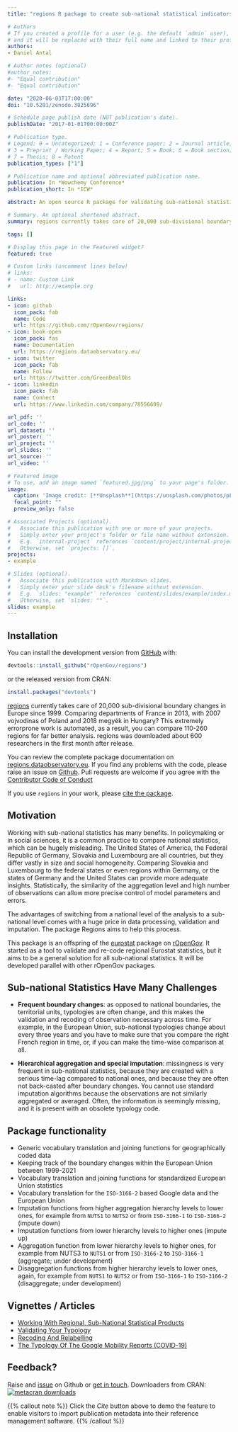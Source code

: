 ```yaml
---
title: "regions R package to create sub-national statistical indicators"

# Authors
# If you created a profile for a user (e.g. the default `admin` user), write the username (folder name) here 
# and it will be replaced with their full name and linked to their profile.
authors:
- Daniel Antal

# Author notes (optional)
#author_notes:
#- "Equal contribution"
#- "Equal contribution"

date: "2020-06-03T17:00:00"
doi: "10.5281/zenodo.3825696"

# Schedule page publish date (NOT publication's date).
publishDate: "2017-01-01T00:00:00Z"

# Publication type.
# Legend: 0 = Uncategorized; 1 = Conference paper; 2 = Journal article;
# 3 = Preprint / Working Paper; 4 = Report; 5 = Book; 6 = Book section;
# 7 = Thesis; 8 = Patent
publication_types: ["1"]

# Publication name and optional abbreviated publication name.
publication: In *Wowchemy Conference*
publication_short: In *ICW*

abstract: An open source R package for validating sub-national statistical typologies, re-coding across standard typologies of sub-national statistics, and making valid aggregate level imputation, re-aggregation, re-weighting and projection down to lower hierarchical levels to create meaningful data panels and time series.

# Summary. An optional shortened abstract.
summary: regions currently takes care of 20,000 sub-divisional boundary changes in Europe since 1999.

tags: []

# Display this page in the Featured widget?
featured: true

# Custom links (uncomment lines below)
# links:
# - name: Custom Link
#   url: http://example.org

links:
- icon: github
  icon_pack: fab
  name: Code
  url: https://github.com/rOpenGov/regions/
- icon: book-open
  icon_pack: fas
  name: Documentation
  url: https://regions.dataobservatory.eu/
- icon: twitter
  icon_pack: fab
  name: Follow
  url: https://twitter.com/GreenDealObs
- icon: linkedin
  icon_pack: fab
  name: Connect
  url: https://www.linkedin.com/company/78556699/

url_pdf: ''
url_code: ''
url_dataset: ''
url_poster: ''
url_project: ''
url_slides: ''
url_source: ''
url_video: ''

# Featured image
# To use, add an image named `featured.jpg/png` to your page's folder. 
image:
  caption: 'Image credit: [**Unsplash**](https://unsplash.com/photos/pLCdAaMFLTE)'
  focal_point: ""
  preview_only: false

# Associated Projects (optional).
#   Associate this publication with one or more of your projects.
#   Simply enter your project's folder or file name without extension.
#   E.g. `internal-project` references `content/project/internal-project/index.md`.
#   Otherwise, set `projects: []`.
projects:
- example

# Slides (optional).
#   Associate this publication with Markdown slides.
#   Simply enter your slide deck's filename without extension.
#   E.g. `slides: "example"` references `content/slides/example/index.md`.
#   Otherwise, set `slides: ""`.
slides: example
---
```


## Installation

You can install the development version from
[GitHub](https://github.com/) with:

``` r
devtools::install_github("rOpenGov/regions")
```

or the released version from CRAN:

``` r
install.packages("devtools")
```

[regions](https://regions.dataobservatory.eu/) currently takes care of 20,000 sub-divisional boundary changes in Europe since 1999. Comparing departments of France in 2013, with 2007 vojvodinas of Poland and 2018 megyék in Hungary? This extremely errorprone work is automated, as a result, you can compare 110-260 regions for far better analysis. regions was downloaded about 600 researchers in the first month after release.

You can review the complete package documentation on
[regions.dataobservatory.eu](https://regions.dataobservatory.eu/). If you find
any problems with the code, please raise an issue on
[Github](https://github.com/antaldaniel/regions). Pull requests are
welcome if you agree with the [Contributor Code of
Conduct](https://contributor-covenant.org/version/2/0/CODE_OF_CONDUCT.html)

If you use `regions` in your work, please [cite the
package](https://doi.org/10.5281/zenodo.3825696).

## Motivation

Working with sub-national statistics has many benefits. In policymaking or in social sciences, it is a common practice to compare national statistics, which can be hugely misleading. The United States of America, the Federal Republic of Germany, Slovakia and Luxembourg are all countries, but they differ vastly in size and social homogeneity. Comparing Slovakia and Luxembourg to the federal states or even regions within Germany, or the states of Germany and the United States can provide more adequate insights. Statistically, the similarity of the aggregation level and high number of observations can allow more precise control of model parameters and errors.

The advantages of switching from a national level of the analysis to a
sub-national level comes with a huge price in data processing,
validation and imputation. The package Regions aims to help this
process.

This package is an offspring of the
[eurostat](http://ropengov.github.io/eurostat/) package on
[rOpenGov](http://ropengov.github.io/). It started as a tool to validate and re-code regional Eurostat statistics, but it aims to be a general solution for all sub-national statistics. It will be developed parallel with other rOpenGov packages.

## Sub-national Statistics Have Many Challenges

  - **Frequent boundary changes**: as opposed to national boundaries,
    the territorial units, typologies are often change, and this makes
    the validation and recoding of observation necessary across time.
    For example, in the European Union, sub-national typologies change
    about every three years and you have to make sure that you compare
    the right French region in time, or, if you can make the time-wise
    comparison at all.

  - **Hierarchical aggregation and special imputation**: missingness is
    very frequent in sub-national statistics, because they are created
    with a serious time-lag compared to national ones, and because they
    are often not back-casted after boundary changes. You cannot use
    standard imputation algorithms because the observations are not
    similarly aggregated or averaged. Often, the information is
    seemingly missing, and it is present with an obsolete typology code.

## Package functionality

  - Generic vocabulary translation and joining functions for
    geographically coded data
  - Keeping track of the boundary changes within the European Union
    between 1999-2021
  - Vocabulary translation and joining functions for standardized
    European Union statistics
  - Vocabulary translation for the `ISO-3166-2` based Google data and
    the European Union
  - Imputation functions from higher aggregation hierarchy levels to
    lower ones, for example from `NUTS1` to `NUTS2` or from `ISO-3166-1`
    to `ISO-3166-2` (impute down)
  - Imputation functions from lower hierarchy levels to higher ones
    (impute up)
  - Aggregation function from lower hierarchy levels to higher ones, for
    example from NUTS3 to `NUTS1` or from `ISO-3166-2` to `ISO-3166-1`
    (aggregate; under development)
  - Disaggregation functions from higher hierarchy levels to lower ones,
    again, for example from `NUTS1` to `NUTS2` or from `ISO-3166-1` to
    `ISO-3166-2` (disaggregate; under development)

## Vignettes / Articles

  - [Working With Regional, Sub-National Statistical
    Products](http://regions.danielantal.eu/articles/Regional_stats.html)
  - [Validating Your
    Typology](http://regions.danielantal.eu/articles/validation.html)
  - [Recoding And
    Relabelling](http://regions.danielantal.eu/articles/recode.html)
  - [The Typology Of The Google Mobility Reports
    (COVID-19)](http://regions.danielantal.eu/articles/google_mobility_report.html)

## Feedback?

Raise and [issue](https://github.com/antaldaniel/eurobarometer/issues) on Github or [get in touch](https://danielantal.eu/#contact). Downloaders from CRAN: 
[![metacran
downloads](https://cranlogs.r-pkg.org/badges/regions)](https://cran.r-project.org/package=regions)


{{% callout note %}}
Click the *Cite* button above to demo the feature to enable visitors to import publication metadata into their reference management software.
{{% /callout %}}

